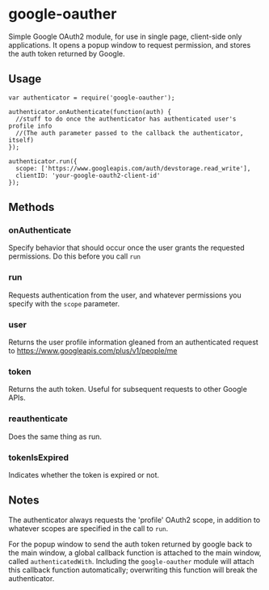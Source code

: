 # google-oauther

Simple Google OAuth2 module, for use in single page, client-side only
applications.  It opens a popup window to request permission, and stores the
auth token returned by Google.

## Usage

    var authenticator = require('google-oauther');

    authenticator.onAuthenticate(function(auth) {
      //stuff to do once the authenticator has authenticated user's profile info
      //(The auth parameter passed to the callback the authenticator, itself)
    });

    authenticator.run({
      scope: ['https://www.googleapis.com/auth/devstorage.read_write'],
      clientID: 'your-google-oauth2-client-id'
    });

## Methods

### onAuthenticate

Specify behavior that should occur once the user grants the requested
permissions. Do this before you call `run`

### run

Requests authentication from the user, and whatever permissions you specify
with the `scope` parameter.

### user

Returns the user profile information gleaned from an authenticated request to
https://www.googleapis.com/plus/v1/people/me

### token

Returns the auth token. Useful for subsequent requests to other Google APIs.

### reauthenticate

Does the same thing as run.

### tokenIsExpired

Indicates whether the token is expired or not.

## Notes

The authenticator always requests the 'profile' OAuth2 scope, in addition to
whatever scopes are specified in the call to `run`.

For the popup window to send the auth token returned by google back to the main
window, a global callback function is attached to the main window, called
`authenticatedWith`. Including the `google-oauther` module will attach this
callback function automatically; overwriting this function will break the
authenticator.
